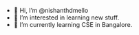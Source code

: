 - 👋 Hi, I’m @nishanthdmello
- 👀 I’m interested in learning new stuff.
- 🌱 I’m currently learning CSE in Bangalore.


<!---
nishanthdmello/nishanthdmello is a ✨ special ✨ repository because its `README.md` (this file) appears on your GitHub profile.
You can click the Preview link to take a look at your changes.
--->
